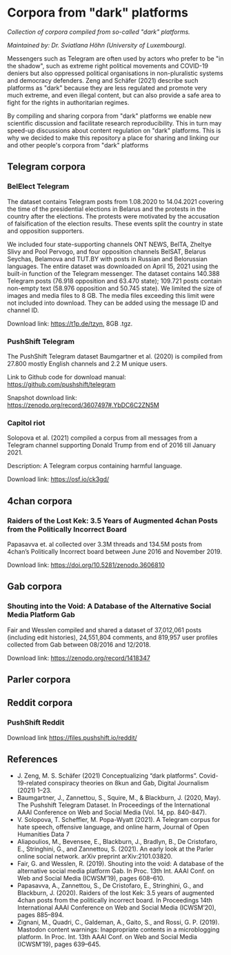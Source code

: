 # Corpora from "dark" platforms
*Collection of corpora compiled from so-called "dark" platforms.*

*Maintained by: Dr. Sviatlana Höhn (University of Luxembourg).*

Messengers such as Telegram are often used by actors who prefer to be "in the shadow", such as extreme right political movements and COVID-19 deniers but also oppressed political organisations in non-pluralistic systems and democracy defenders. Zeng and Schäfer (2021) describe such platforms as "dark" because they are less regulated and promote very much extreme, and even illegal content, but can also provide a safe area to fight for the rights in authoritarian regimes.

By compiling and sharing corpora from "dark" platforms we enable new scientific discussion and facilitate research reproducibility. This in turn may speed-up discussions about content regulation on "dark" platforms. This is why we decided to make this repository a place for sharing and linking our and other people's corpora from "dark" platforms

## Telegram corpora

### BelElect Telegram

The dataset contains Telegram posts from 1.08.2020 to 14.04.2021 covering the time of the presidential elections in Belarus and the protests in the country after the elections. The protests were motivated by the accusation of falsification of the election results. These events split the country in state  and opposition supporters. 

We included four state-supporting channels ONT NEWS, BelTA, Zheltye Slivy and Pool Pervogo, and four opposition channels BelSAT, Belarus Seychas, Belamova and TUT.BY with posts in Russian and Belorussian languages. The entire dataset was downloaded on April 15, 2021 using the built-in function of the Telegram messenger. The dataset contains 140.388 Telegram posts (76.918 opposition and 63.470 state); 109.721 posts contain non-empty text (58.976 opposition and 50.745 state). We limited the size of images and media files to 8 GB. The media files exceeding this limit were not included into download. They can be added using the message ID and channel ID.

Download link: https://t1p.de/tzyn, 8GB .tgz.

### PushShift Telegram
The PushShift Telegram dataset Baumgartner et al. (2020) is compiled from 27.800 mostly English channels and 2.2 M unique users.

Link to Github code for download manual: https://github.com/pushshift/telegram

Snapshot download link: https://zenodo.org/record/3607497#.YbDC6C2ZN5M

### Capitol riot
Solopova et al. (2021) compiled a corpus from all messages from a Telegram channel supporting Donald Trump from end of 2016 till January 2021.

Description: A Telegram corpus containing harmful language. 

Download link: https://osf.io/ck3gd/

## 4chan corpora

### Raiders of the Lost Kek: 3.5 Years of Augmented 4chan Posts from the Politically Incorrect Board

Papasavva et. al collected over 3.3M threads and 134.5M posts from 4chan’s Politically Incorrect board between June 2016 and November 2019.

Download link: https://doi.org/10.5281/zenodo.3606810

## Gab corpora

### Shouting into the Void: A Database of the Alternative Social Media Platform Gab

Fair and Wesslen compiled and shared a dataset of 37,012,061 posts (including edit histories), 24,551,804 comments, and 819,957 user profiles collected from Gab between 08/2016 and 12/2018.

Download link: https://zenodo.org/record/1418347

## Parler corpora

## Reddit corpora
### PushShift Reddit
Download link https://files.pushshift.io/reddit/

## References
* J. Zeng, M. S. Schäfer (2021) Conceptualizing “dark platforms”. Covid-19-related conspiracy theories on 8kun and Gab, Digital Journalism (2021) 1–23.
* Baumgartner, J., Zannettou, S., Squire, M., & Blackburn, J. (2020, May). The Pushshift Telegram Dataset. In Proceedings of the International AAAI Conference on Web and Social Media (Vol. 14, pp. 840-847).
* V. Solopova, T. Scheffler, M. Popa-Wyatt (2021). A Telegram corpus for hate speech, offensive language, and online harm, Journal of Open Humanities Data 7 
* Aliapoulios, M., Bevensee, E., Blackburn, J., Bradlyn, B., De Cristofaro, E., Stringhini, G., and Zannettou, S. (2021). An early look at the Parler online social
network. arXiv preprint arXiv:2101.03820.
* Fair, G. and Wesslen, R. (2019). Shouting into the void: A database of the alternative social media platform Gab. In Proc. 13th Int. AAAI Conf. on Web and Social Media (ICWSM’19), pages 608–610.
* Papasavva, A., Zannettou, S., De Cristofaro, E., Stringhini, G., and Blackburn, J. (2020). Raiders of the lost Kek: 3.5 years of augmented 4chan posts from the politically incorrect board. In Proceedings 14th International AAAI Conference on Web and Social Media (ICWSM’20), pages 885–894.
* Zignani, M., Quadri, C., Galdeman, A., Gaito, S., and Rossi, G. P. (2019). Mastodon content warnings: Inappropriate contents in a microblogging platform. In
Proc. Int. 13th AAAI Conf. on Web and Social Media (ICWSM’19), pages 639–645.



